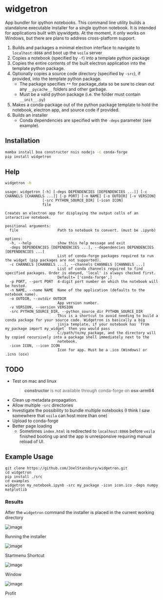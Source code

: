 # widgetron
App bundler for ipython notebooks.
This command line utility builds a standalone executable installer for a single ipython notebook. It is intended for applications built with ipywidgets.
At the moment, it only works on Windows, but there are plans to address cross-platform support.

1. Builds and packages a minimal electron interface to navigate to `localhost:8866` and boot up the `voila` server
2. Copies a notebook (specified by `-f`) into a template python package
3. Copies the entire contents of the built electron application into the template python package.
4. Optionally copies a source code directory (specified by `-src`), if provided, into the template python package.
   - The package specifies `**` for package_data so be sure to clean out any `__pycache__` folders and other garbage.
   - Must be a valid python package (i.e. the folder must contain `__init__.py`)
4. Makes a conda-package out of the python package template to hold the notebook, electron app, and source code if provided.
5. Builds an installer
   - Conda dependencies are specified with the `-deps` parameter (see example).

## Installation
```bash
mamba install boa constructor nsis nodejs -c conda-forge
pip install widgetron
```

## Help
```bash
widgetron -h
```
```
usage: widgetron [-h] [-deps DEPENDENCIES [DEPENDENCIES ...]] [-c CHANNELS [CHANNELS ...]] [-p PORT] [-n NAME] [-o OUTDIR] [-v VERSION]
                 [-src PYTHON_SOURCE_DIR] [-icon ICON]
                 file

Creates an electron app for displaying the output cells of an interactive notebook.

positional arguments:
  file                  Path to notebook to convert. (must be .ipynb)

options:
  -h, --help            show this help message and exit
  -deps DEPENDENCIES [DEPENDENCIES ...], --dependencies DEPENDENCIES [DEPENDENCIES ...]
                        List of conda-forge packages required to run the widget (pip packages are not supported).
  -c CHANNELS [CHANNELS ...], --channels CHANNELS [CHANNELS ...]
                        List of conda channels required to find specified packages. Order is obeyed, 'local' is always checked first.
                        Default= ['conda-forge',]
  -p PORT, --port PORT  4-digit port number on which the notebook will be hosted.
  -n NAME, --name NAME  Name of the application (defaults to the notebook name).
  -o OUTDIR, --outdir OUTDIR
                        App version number.
  -v VERSION, --version VERSION
  -src PYTHON_SOURCE_DIR, --python_source_dir PYTHON_SOURCE_DIR
                        This is a shortcut to avoid needing to build a conda package for your source code. Widgetron is basically a big
                        jinja template, if your notebook has `from my_package import my_widget` then you would pass
                        C:/path/to/my_package, and the directory will by copied recursively into a package shell immediately next to the
                        notebook.
  -icon ICON, --icon ICON
                        Icon for app. Must be a .ico (Windows) or .icns (osx)
```

## TODO
- Test on mac and linux
   > __constructor__ is not available through conda-forge on __osx-arm64__
- Clean up metadata propagation.
- Allow multiple `-src` directories
- Investigate the possibility to bundle multiple notebooks (I think I saw somewhere that `voila` can host more than one)
- Upload to conda-forge
- Better page loading
  - Sometimes `index.html` is redirected to `localhost:8866` before `voila` finished booting up and the app is unresponsive requiring manual reload of UI.


## Example Usage
```
git clone https://github.com/JoelStansbury/widgetron.git
cd widgetron
pip install ./src
cd examples
widgetron my_notebook.ipynb -src my_package -icon icon.ico -deps numpy matplotlib
```

### Results
After the `widgetron` command the installer is placed in the current working directory

![image](https://user-images.githubusercontent.com/48299585/211173752-212a2d77-9238-412f-81f8-0f942f276749.png)

Running the installer

![image](https://user-images.githubusercontent.com/48299585/211173763-fc7b54ad-c8cf-4386-94d8-cfc90cdb77d8.png)

Startmenu Shortcut

![image](https://user-images.githubusercontent.com/48299585/211173745-9142808c-6303-4925-b1f2-d7db21430df1.png)

Window

![image](https://user-images.githubusercontent.com/48299585/211173814-af05502c-2c41-4bd1-ad09-324a9eccef78.png)

Profit
